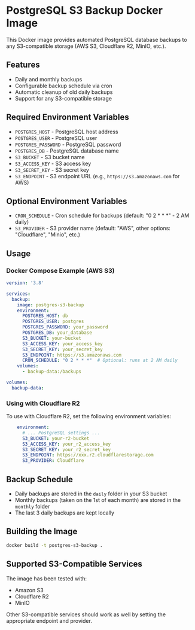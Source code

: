 # PostgreSQL S3 Backup Docker Image

This Docker image provides automated PostgreSQL database backups to any S3-compatible storage (AWS S3, Cloudflare R2, MinIO, etc.).

## Features

- Daily and monthly backups
- Configurable backup schedule via cron
- Automatic cleanup of old daily backups
- Support for any S3-compatible storage

## Required Environment Variables

- `POSTGRES_HOST` - PostgreSQL host address
- `POSTGRES_USER` - PostgreSQL user
- `POSTGRES_PASSWORD` - PostgreSQL password
- `POSTGRES_DB` - PostgreSQL database name
- `S3_BUCKET` - S3 bucket name
- `S3_ACCESS_KEY` - S3 access key
- `S3_SECRET_KEY` - S3 secret key
- `S3_ENDPOINT` - S3 endpoint URL (e.g., `https://s3.amazonaws.com` for AWS)

## Optional Environment Variables

- `CRON_SCHEDULE` - Cron schedule for backups (default: "0 2 * * *" - 2 AM daily)
- `S3_PROVIDER` - S3 provider name (default: "AWS", other options: "Cloudflare", "Minio", etc.)

## Usage

### Docker Compose Example (AWS S3)

```yaml
version: '3.8'

services:
  backup:
    image: postgres-s3-backup
    environment:
      POSTGRES_HOST: db
      POSTGRES_USER: postgres
      POSTGRES_PASSWORD: your_password
      POSTGRES_DB: your_database
      S3_BUCKET: your-bucket
      S3_ACCESS_KEY: your_access_key
      S3_SECRET_KEY: your_secret_key
      S3_ENDPOINT: https://s3.amazonaws.com
      CRON_SCHEDULE: "0 2 * * *"  # Optional: runs at 2 AM daily
    volumes:
      - backup-data:/backups

volumes:
  backup-data:
```

### Using with Cloudflare R2

To use with Cloudflare R2, set the following environment variables:

```yaml
    environment:
      # ... PostgreSQL settings ...
      S3_BUCKET: your-r2-bucket
      S3_ACCESS_KEY: your_r2_access_key
      S3_SECRET_KEY: your_r2_secret_key
      S3_ENDPOINT: https://xxx.r2.cloudflarestorage.com
      S3_PROVIDER: Cloudflare
```

## Backup Schedule

- Daily backups are stored in the `daily` folder in your S3 bucket
- Monthly backups (taken on the 1st of each month) are stored in the `monthly` folder
- The last 3 daily backups are kept locally

## Building the Image

```bash
docker build -t postgres-s3-backup .
```

## Supported S3-Compatible Services

The image has been tested with:
- Amazon S3
- Cloudflare R2
- MinIO

Other S3-compatible services should work as well by setting the appropriate endpoint and provider.
